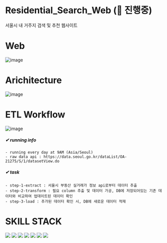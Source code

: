 
# Residential_Search_Web (🚧 진행중)
서울시 내 거주지 검색 및 추천 웹사이트

# Web
![image](https://github.com/soobeen-byul/Residential_Search_Web/assets/95599133/7848e85b-2b29-4166-9ac3-ca1c769e94d1)


# Arichitecture
![image](https://github.com/soobeen-byul/Residential_Search_Web/assets/95599133/0294d558-07de-42fa-a890-15445c3f8b19)



# ETL Workflow
![image](https://github.com/soobeen-byul/Residential_Search_Web/assets/95599133/0b7d9f6d-1ebe-428f-8ee1-c2203794985c)


##### ✔ running info
```
- running every day at 9AM (Asia/Seoul)
- raw data api : https://data.seoul.go.kr/dataList/OA-21275/S/1/datasetView.do
```
##### ✔ task
```
- step-1-extract : 서울시 부동산 실거래가 정보 api로부터 데이터 추출
- step-2-transform : 필요 column 추출 및 데이터 가공, DB에 저장되어있는 기존 데이터와 비교하여 업데이트된 데이터 확인
- step-3-load : 추가된 데이터 확인 시, DB에 새로운 데이터 적재
```

# SKILL STACK
<img src="https://img.shields.io/badge/Python-3776AB?style=flat-square&logo=Python&logoColor=white"> <img src="https://img.shields.io/badge/MySQL-4479A1?flat-square&logo=MySQL&logoColor=white"> <img src="https://img.shields.io/badge/Vue.js-4FC08D?style=flat-squaree&logo=Vue.js&logoColor=white"> <img src="https://img.shields.io/badge/Spring%20Boot-6DB33F?style=flat-squaree&logo=Spring%20Boot&logoColor=white"> <img src="https://img.shields.io/badge/Apache%20Airflow-017CEE?style=flat-square&logo=Apache%20Airflow&logoColor=white"> <img src="https://img.shields.io/badge/Docker-2496ED?style=flat-square&logo=Docker&logoColor=white"> <img src="https://img.shields.io/badge/Google%20Cloud-4285F4?style=flat-square&logo=googlecloud&logoColor=white"> 


